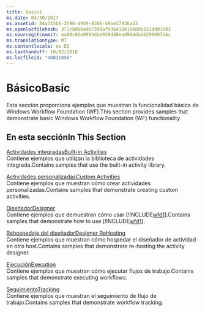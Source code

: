 ```yaml
---
title: Basic1
ms.date: 03/30/2017
ms.assetid: 84a315b6-3f96-4959-8306-49be37936a23
ms.openlocfilehash: 371c80bba9b7398af936415819609b531ddd1593
ms.sourcegitcommit: ea00c05e0995dae928d48ead99ddab6296097b4c
ms.translationtype: MT
ms.contentlocale: es-ES
ms.lasthandoff: 10/02/2018
ms.locfileid: "48031856"
---
```

# <a name="basic"></a><span data-ttu-id="a6967-102">Básico</span><span class="sxs-lookup"><span data-stu-id="a6967-102">Basic</span></span>
<span data-ttu-id="a6967-103">Esta sección proporciona ejemplos que muestran la funcionalidad básica de Windows Workflow Foundation (WF).</span><span class="sxs-lookup"><span data-stu-id="a6967-103">This section provides samples that demonstrate basic Windows Workflow Foundation (WF) functionality.</span></span>  
  
## <a name="in-this-section"></a><span data-ttu-id="a6967-104">En esta sección</span><span class="sxs-lookup"><span data-stu-id="a6967-104">In This Section</span></span>  
 [<span data-ttu-id="a6967-105">Actividades integradas</span><span class="sxs-lookup"><span data-stu-id="a6967-105">Built-in Activities</span></span>](../../../../docs/framework/windows-workflow-foundation/samples/built-in-activities.md)  
 <span data-ttu-id="a6967-106">Contiene ejemplos que utilizan la biblioteca de actividades integrada.</span><span class="sxs-lookup"><span data-stu-id="a6967-106">Contains samples that use the built-in activity library.</span></span>  
  
 [<span data-ttu-id="a6967-107">Actividades personalizadas</span><span class="sxs-lookup"><span data-stu-id="a6967-107">Custom Activities</span></span>](../../../../docs/framework/windows-workflow-foundation/samples/custom-activities.md)  
 <span data-ttu-id="a6967-108">Contiene ejemplos que muestran cómo crear actividades personalizadas.</span><span class="sxs-lookup"><span data-stu-id="a6967-108">Contains samples that demonstrate creating custom activities.</span></span>  
  
 [<span data-ttu-id="a6967-109">Diseñador</span><span class="sxs-lookup"><span data-stu-id="a6967-109">Designer</span></span>](../../../../docs/framework/windows-workflow-foundation/samples/designer.md)  
 <span data-ttu-id="a6967-110">Contiene ejemplos que demuestran cómo usar [!INCLUDE[wfd1](../../../../includes/wfd1-md.md)].</span><span class="sxs-lookup"><span data-stu-id="a6967-110">Contains samples that demonstrate how to use [!INCLUDE[wfd1](../../../../includes/wfd1-md.md)].</span></span>  
  
 [<span data-ttu-id="a6967-111">Rehospedaje del diseñador</span><span class="sxs-lookup"><span data-stu-id="a6967-111">Designer ReHosting</span></span>](../../../../docs/framework/windows-workflow-foundation/samples/designer-rehosting.md)  
 <span data-ttu-id="a6967-112">Contiene ejemplos que muestran cómo hospedar el diseñador de actividad en otro host.</span><span class="sxs-lookup"><span data-stu-id="a6967-112">Contains samples that demonstrate re-hosting the activity designer.</span></span>  
  
 [<span data-ttu-id="a6967-113">Ejecución</span><span class="sxs-lookup"><span data-stu-id="a6967-113">Execution</span></span>](../../../../docs/framework/windows-workflow-foundation/samples/execution.md)  
 <span data-ttu-id="a6967-114">Contiene ejemplos que muestran cómo ejecutar flujos de trabajo.</span><span class="sxs-lookup"><span data-stu-id="a6967-114">Contains samples that demonstrate executing workflows.</span></span>
  
 [<span data-ttu-id="a6967-115">Seguimiento</span><span class="sxs-lookup"><span data-stu-id="a6967-115">Tracking</span></span>](../../../../docs/framework/windows-workflow-foundation/samples/tracking.md)  
 <span data-ttu-id="a6967-116">Contiene ejemplos que muestran el seguimiento de flujo de trabajo.</span><span class="sxs-lookup"><span data-stu-id="a6967-116">Contains samples that demonstrate workflow tracking.</span></span>